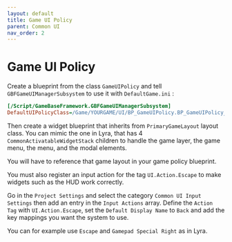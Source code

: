 ```yaml
---
layout: default
title: Game UI Policy
parent: Common UI
nav_order: 2
---
```


# Game UI Policy

Create a blueprint from the class `GameUIPolicy` and tell `GBFGameUIManagerSubsystem` to use it with `DefaultGame.ini` : 

```ini
[/Script/GameBaseFramework.GBFGameUIManagerSubsystem]
DefaultUIPolicyClass=/Game/YOURGAME/UI/BP_GameUIPolicy.BP_GameUIPolicy_C
```

Then create a widget blueprint that inherits from `PrimaryGameLayout` layout class. You can mimic the one in Lyra, that has 4 `CommonActivatableWidgetStack` children to handle the game layer, the game menu, the menu, and the modal elements.

You will have to reference that game layout in your game policy blueprint.

You must also register an input action for the tag `UI.Action.Escape` to make widgets such as the HUD work correctly.

Go in the `Project Settings` and select the category `Common UI Input Settings` then add an entry in the `Input Actions` array. Define the `Action Tag` with `UI.Action.Escape`, set the `Default Display Name` to `Back` and add the key mappings you want the system to use.

You can for example use `Escape` and `Gamepad Special Right` as in Lyra.